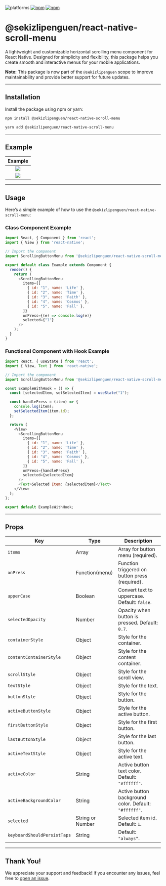 ![platforms](https://img.shields.io/badge/platforms-Android%20%7C%20iOS-brightgreen.svg?style=flat-square&colorB=191A17)
[![npm](https://img.shields.io/npm/v/@sekizlipenguen/react-native-scroll-menu.svg?style=flat-square)](https://www.npmjs.com/package/@sekizlipenguen/react-native-scroll-menu)
[![npm](https://img.shields.io/npm/dm/@sekizlipenguen/react-native-scroll-menu.svg?style=flat-square&colorB=007ec6)](https://www.npmjs.com/package/@sekizlipenguen/react-native-scroll-menu)

# @sekizlipenguen/react-native-scroll-menu

A lightweight and customizable horizontal scrolling menu component for React Native. Designed for simplicity and flexibility, this package helps you create smooth and interactive menus for your mobile applications.

**Note:** This package is now part of the `@sekizlipenguen` scope to improve maintainability and provide better support for future updates.

---

## Installation

Install the package using npm or yarn:

```bash
npm install @sekizlipenguen/react-native-scroll-menu
```

```bash
yarn add @sekizlipenguen/react-native-scroll-menu
```

---

## Example

|                           Example                           |
|:----------------------------------------------------------:|
| ![](assets/1.gif)                                          |
| ![](assets/2.gif)                                          |

---

## Usage

Here’s a simple example of how to use the `@sekizlipenguen/react-native-scroll-menu`:

### Class Component Example

```javascript
import React, { Component } from 'react';
import { View } from 'react-native';

// Import the component
import ScrollingButtonMenu from '@sekizlipenguen/react-native-scroll-menu';

export default class Example extends Component {
  render() {
    return (
      <ScrollingButtonMenu
        items={[
          { id: "1", name: 'Life' },
          { id: "2", name: 'Time' },
          { id: "3", name: 'Faith' },
          { id: "4", name: 'Cosmos' },
          { id: "5", name: 'Fall' },
        ]}
        onPress={(e) => console.log(e)}
        selected={"1"}
      />
    );
  }
}
```

### Functional Component with Hook Example

```javascript
import React, { useState } from 'react';
import { View, Text } from 'react-native';

// Import the component
import ScrollingButtonMenu from '@sekizlipenguen/react-native-scroll-menu';

const ExampleWithHook = () => {
  const [selectedItem, setSelectedItem] = useState("1");

  const handlePress = (item) => {
    console.log(item);
    setSelectedItem(item.id);
  };

  return (
    <View>
      <ScrollingButtonMenu
        items={[
          { id: "1", name: 'Life' },
          { id: "2", name: 'Time' },
          { id: "3", name: 'Faith' },
          { id: "4", name: 'Cosmos' },
          { id: "5", name: 'Fall' },
        ]}
        onPress={handlePress}
        selected={selectedItem}
      />
      <Text>Selected Item: {selectedItem}</Text>
    </View>
  );
};

export default ExampleWithHook;
```

---

## Props

| Key                         | Type           | Description                                                 |
|-----------------------------|----------------|-------------------------------------------------------------|
| `items`                     | Array          | Array for button menu (required).                           |
| `onPress`                   | Function(menu) | Function triggered on button press (required).              |
| `upperCase`                 | Boolean        | Convert text to uppercase. Default: `false`.                |
| `selectedOpacity`           | Number         | Opacity when button is pressed. Default: `0.7`.             |
| `containerStyle`            | Object         | Style for the container.                                    |
| `contentContainerStyle`     | Object         | Style for the content container.                           |
| `scrollStyle`               | Object         | Style for the scroll view.                                  |
| `textStyle`                 | Object         | Style for the text.                                         |
| `buttonStyle`               | Object         | Style for the button.                                       |
| `activeButtonStyle`         | Object         | Style for the active button.                                |
| `firstButtonStyle`          | Object         | Style for the first button.                                 |
| `lastButtonStyle`           | Object         | Style for the last button.                                  |
| `activeTextStyle`           | Object         | Style for the active text.                                  |
| `activeColor`               | String         | Active button text color. Default: `"#ffffff"`.             |
| `activeBackgroundColor`     | String         | Active button background color. Default: `"#ffffff"`.       |
| `selected`                  | String or Number | Selected item id. Default: `1`.                            |
| `keyboardShouldPersistTaps` | String         | Default: `"always"`.                                        |

---

## Thank You!

We appreciate your support and feedback! If you encounter any issues, feel free to [open an issue](https://github.com/sekizlipenguen/react-native-scroll-menu/issues).

